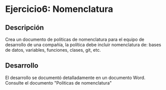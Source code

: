 # Ejercicio6: Nomenclatura
## Descripción 
Crea un documento de políticas de nomenclatura para el equipo de desarrollo de una
compañía, la política debe incluir nomenclatura de: bases de datos, variables, funciones,
clases, git, etc.

## Desarrollo
El desarrollo se documentó detalladamente en un documento Word. Consulte el documento "Politicas de nomenclatura"